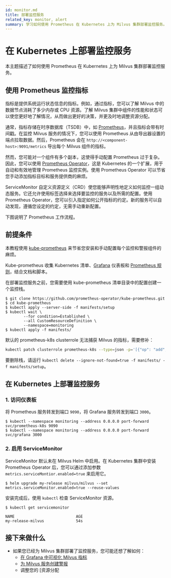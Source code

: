 ```yaml
---
id: monitor.md
title: 部署监控服务
related_key: monitor, alert
summary: 学习如何使用 Prometheus 在 Kubernetes 上为 Milvus 集群部署监控服务。
---
```


# 在 Kubernetes 上部署监控服务

本主题描述了如何使用 Prometheus 在 Kubernetes 上为 Milvus 集群部署监控服务。

## 使用 Prometheus 监控指标
指标是提供系统运行状态信息的指标。例如，通过指标，您可以了解 Milvus 中的数据节点消耗了多少内存或 CPU 资源。了解 Milvus 集群中组件的性能和状态可以使您更好地了解情况，从而做出更好的决策，并更及时地调整资源分配。

通常，指标存储在时序数据库（TSDB）中，如 [Prometheus](https://prometheus.io/)，并且指标会带有时间戳。在监控 Milvus 服务的情况下，您可以使用 Prometheus 从由导出器设置的端点拉取数据。然后，Prometheus 会在 `http://<component-host>:9091/metrics` 导出每个 Milvus 组件的指标。

然而，您可能对一个组件有多个副本，这使得手动配置 Prometheus 过于复杂。因此，您可以使用 [Prometheus Operator](https://github.com/prometheus-operator/prometheus-operator)，这是 Kubernetes 的一个扩展，用于自动和有效地管理 Prometheus 监控实例。使用 Prometheus Operator 可以节省您手动添加指标目标和服务提供商的麻烦。

ServiceMonitor 自定义资源定义（CRD）使您能够声明性地定义如何监控一组动态服务。它还允许使用标签选择来选择要监控的服务以及所需的配置。使用 Prometheus Operator，您可以引入指定如何公开指标的约定。新的服务可以自动发现，遵循您设定的约定，无需手动重新配置。

下图说明了 Prometheus 工作流程。

<!-- ![Prometheus_architecture](..//prometheus_architecture.png "Prometheus 架构。") -->

## 前提条件

本教程使用 [kube-prometheus](https://github.com/prometheus-operator/kube-prometheus) 来节省您安装和手动配置每个监控和警报组件的麻烦。

Kube-prometheus 收集 Kubernetes 清单、[Grafana](http://grafana.com/) 仪表板和 [Prometheus 规则](https://prometheus.io/docs/prometheus/latest/configuration/recording_rules/)，结合文档和脚本。

在部署监控服务之前，您需要使用 kube-prometheus 清单目录中的配置创建一个监控栈。

```
$ git clone https://github.com/prometheus-operator/kube-prometheus.git
$ cd kube-prometheus
$ kubectl apply --server-side -f manifests/setup
$ kubectl wait \
        --for condition=Established \
        --all CustomResourceDefinition \
        --namespace=monitoring
$ kubectl apply -f manifests/
```

<div class="alert note">
默认的 prometheus-k8s clusterrole 无法捕获 Milvus 的指标，需要修补：
</div>

```bash
kubectl patch clusterrole prometheus-k8s --type=json -p='[{"op": "add", "path": "/rules/-", "value": {"apiGroups": [""], "resources": ["pods", "services", "endpoints"], "verbs": ["get", "watch", "list"]}}]'
```

要删除栈，请运行 `kubectl delete --ignore-not-found=true -f manifests/ -f manifests/setup`。

## 在 Kubernetes 上部署监控服务

### 1. 访问仪表板

将 Prometheus 服务转发到端口 `9090`，将 Grafana 服务转发到端口 `3000`。

```
$ kubectl --namespace monitoring --address 0.0.0.0 port-forward svc/prometheus-k8s 9090
$ kubectl --namespace monitoring --address 0.0.0.0 port-forward svc/grafana 3000
```

### 2. 启用 ServiceMonitor

ServiceMonitor 默认未在 Milvus Helm 中启用。在 Kubernetes 集群中安装 Prometheus Operator 后，您可以通过添加参数 `metrics.serviceMontior.enabled=true` 来启用它。

```
$ helm upgrade my-release milvus/milvus --set metrics.serviceMonitor.enabled=true --reuse-values
```

安装完成后，使用 `kubectl` 检查 ServiceMonitor 资源。

```
$ kubectl get servicemonitor
```
```
NAME                           AGE
my-release-milvus              54s
```

## 接下来做什么

- 如果您已经为 Milvus 集群部署了监控服务，您可能还想了解如何：
  - [在 Grafana 中可视化 Milvus 指标](visualize.md)
  - [为 Milvus 服务创建警报](alert.md)
  - 调整您的 [资源分配